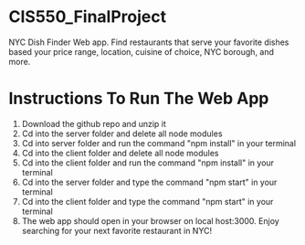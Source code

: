 # CIS550_FinalProject

NYC Dish Finder Web app. Find restaurants that serve your favorite dishes based your price range, location, cuisine of choice, NYC borough, and more.

# Instructions To Run The Web App

1) Download the github repo and unzip it
2) Cd into the server folder and delete all node modules
3) Cd into server folder and run the command "npm install" in your terminal
4) Cd into the client folder and delete all node modules
5) Cd into the client folder and run the command "npm install" in your terminal
6) Cd into the server folder and type the command "npm start" in your terminal 
7) Cd into the client folder and type the command "npm start" in your terminal 
8) The web app should open in your browser on local host:3000. Enjoy searching for your next favorite restaurant in NYC!

